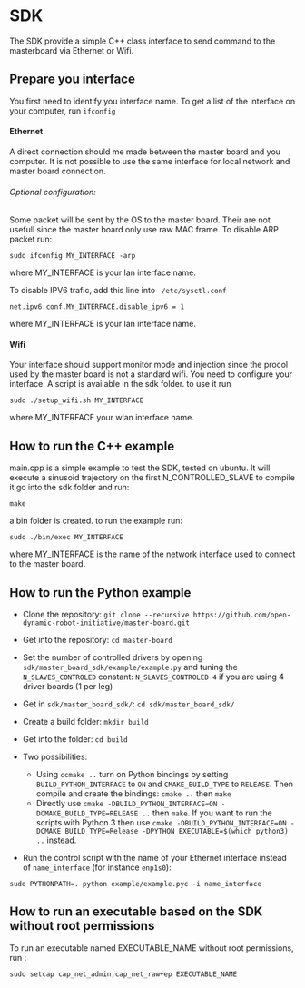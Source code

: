 # SDK
The SDK provide a simple C++ class interface to send command to the masterboard via Ethernet or Wifi.

## Prepare you interface
You first need to identify you interface name. To get a list of the interface on your computer, run ```ifconfig```

#### Ethernet 
A direct connection should me made between the master board and you computer. It is not possible to use the same interface for local network and master board connection.

###### Optional configuration:
Some packet will be sent by the OS to the master board. Their are not usefull since the master board only use raw MAC frame.
To disable ARP packet run:
```
sudo ifconfig MY_INTERFACE -arp
``` 
where MY_INTERFACE is your lan interface name.

To disable IPV6 trafic, add this line into ``` /etc/sysctl.conf``` 
``` 
net.ipv6.conf.MY_INTERFACE.disable_ipv6 = 1
``` 
where MY_INTERFACE is your lan interface name.
#### Wifi
Your interface should support monitor mode and injection since the procol used by the master board is not a standard wifi.
You need to configure your interface. A script is available in the sdk folder. to use it run 
```
sudo ./setup_wifi.sh MY_INTERFACE
``` 
where MY_INTERFACE your wlan interface name.

How to run the C++ example
--------
main.cpp is a simple example to test the SDK, tested on ubuntu.
It will execute a sinusoid trajectory on the first N_CONTROLLED_SLAVE 
to compile it go into the sdk folder and run:
```
make
```
a bin folder is created.
to run the example run:
```
sudo ./bin/exec MY_INTERFACE
```
where MY_INTERFACE is the name of the network interface used to connect to the master board.

How to run the Python example
--------

* Clone the repository: `git clone --recursive https://github.com/open-dynamic-robot-initiative/master-board.git`

* Get into the repository: `cd master-board`

* Set the number of controlled drivers by opening `sdk/master_board_sdk/example/example.py` and tuning the `N_SLAVES_CONTROLED` constant: `N_SLAVES_CONTROLED 4` if you are using 4 driver boards (1 per leg)

* Get in `sdk/master_board_sdk/`: `cd sdk/master_board_sdk/`

* Create a build folder: `mkdir build`

* Get into the folder: `cd build`

* Two possibilities:
    * Using `ccmake ..` turn on Python bindings by setting `BUILD_PYTHON_INTERFACE` to `ON` and `CMAKE_BUILD_TYPE` to `RELEASE`. Then compile and create the bindings: `cmake ..` then `make`
    * Directly use `cmake -DBUILD_PYTHON_INTERFACE=ON -DCMAKE_BUILD_TYPE=RELEASE ..` then `make`. If you want to run the scripts with Python 3 then use `cmake -DBUILD_PYTHON_INTERFACE=ON -DCMAKE_BUILD_TYPE=Release -DPYTHON_EXECUTABLE=$(which python3) ..` instead.

* Run the control script with the name of your Ethernet interface instead of `name_interface` (for instance `enp1s0`): 

`sudo PYTHONPATH=. python example/example.pyc -i name_interface`

How to run an executable based on the SDK without root permissions
-------

To run an executable named EXECUTABLE_NAME without root permissions, run :
```
sudo setcap cap_net_admin,cap_net_raw+ep EXECUTABLE_NAME
```
